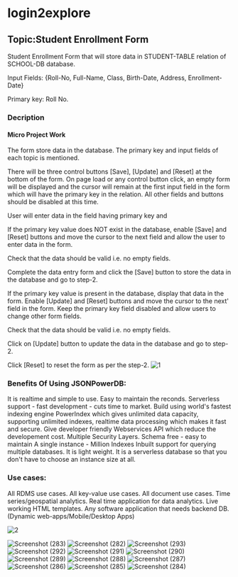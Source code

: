 # login2explore

## Topic:Student Enrollment Form 

Student Enrollment Form that will store data in STUDENT-TABLE relation of SCHOOL-DB database.

Input Fields: {Roll-No, Full-Name, Class, Birth-Date, Address, Enrollment-Date}

Primary key: Roll No.


### Decription

#### Micro Project Work

The form store data in the database. The primary key and input fields of each topic is mentioned.

There will be three control buttons [Save], [Update] and [Reset] at the bottom of the form. On page load or any control button click, an empty form will be displayed and the cursor will remain at the first input field in the form which will have the primary key in the relation. All other fields and buttons should be disabled at this time.

User will enter data in the field having primary key and

If the primary key value does NOT exist in the database, enable [Save] and [Reset] buttons and move the cursor to the next field and allow the user to enter data in the form.

Check that the data should be valid i.e. no empty fields.

Complete the data entry form and click the [Save] button to store the data in the database and go to step-2.

If the primary key value is present in the database, display that data in the form. Enable [Update] and [Reset] buttons and move the cursor to the next' field in the form. Keep the primary key field disabled and allow users to change other form fields.

Check that the data should be valid i.e. no empty fields.

Click on [Update] button to update the data in the database and go to step-2.

Click [Reset] to reset the form as per the step-2.
![1](https://user-images.githubusercontent.com/77152270/217044081-79c9070b-1bd9-4299-8809-434f0087b9a8.jpg)

### Benefits Of Using JSONPowerDB:
It is realtime and simple to use.
Easy to maintain the reconds.
Serverless support - fast development - cuts time to market.
Build using world's fastest indexing engine PowerIndex which gives unlimited data capacity, supporting unlimited indexes, realtime data processing which makes it fast and secure.
Give developer friendly Webservices API which reduce the developement cost.
Multiple Security Layers.
Schema free - easy to maintain
A single instance - Million Indexes
Inbuilt support for querying multiple databases.
It is light weight.
It is a serverless database so that you don't have to choose an instance size at all.

### Use cases:
All RDMS use cases.
All key-value use cases.
All document use cases.
Time series/geospatial analytics.
Real time application for data analytics.
Live working HTML templates.
Any software application that needs backend DB. (Dynamic web-apps/Mobile/Desktop Apps)

![2](https://user-images.githubusercontent.com/77152270/217043851-63565c84-fa78-433b-ac4a-1404343ad275.jpg)




![Screenshot (283)](https://user-images.githubusercontent.com/77152270/217045082-df714a85-3713-4dae-b84c-7d47535a5c86.png)
![Screenshot (282)](https://user-images.githubusercontent.com/77152270/217045094-fcd2ae98-a48b-4b4c-8020-a6b85a5a58e9.png)
![Screenshot (293)](https://user-images.githubusercontent.com/77152270/217045098-6b5d4402-ced4-4d19-81ec-fd4e6582c30d.png)
![Screenshot (292)](https://user-images.githubusercontent.com/77152270/217045103-dd72656a-16ad-4785-a1b3-f2f0ed15a096.png)
![Screenshot (291)](https://user-images.githubusercontent.com/77152270/217045109-36ed0da3-041d-4a61-b24c-c1be731cc97f.png)
![Screenshot (290)](https://user-images.githubusercontent.com/77152270/217045110-2622ab2c-0a51-4f6a-be78-86aab9f1b141.png)
![Screenshot (289)](https://user-images.githubusercontent.com/77152270/217045117-27846f9b-5371-4be6-a956-f0c43d6515d2.png)
![Screenshot (288)](https://user-images.githubusercontent.com/77152270/217045126-c8c6d24a-ba6e-4af6-aeb3-17e779e94331.png)
![Screenshot (287)](https://user-images.githubusercontent.com/77152270/217045132-27fad6c5-ece4-4297-bf2c-5f7ce8cc7c76.png)
![Screenshot (286)](https://user-images.githubusercontent.com/77152270/217045138-a360db72-5712-4ede-bb6e-1ef83d8a8e93.png)
![Screenshot (285)](https://user-images.githubusercontent.com/77152270/217045146-392a417f-b7a5-4057-a559-f574614289a4.png)
![Screenshot (284)](https://user-images.githubusercontent.com/77152270/217045155-ce7bc0ed-fd60-41c0-aac1-93a06d7769f6.png)
